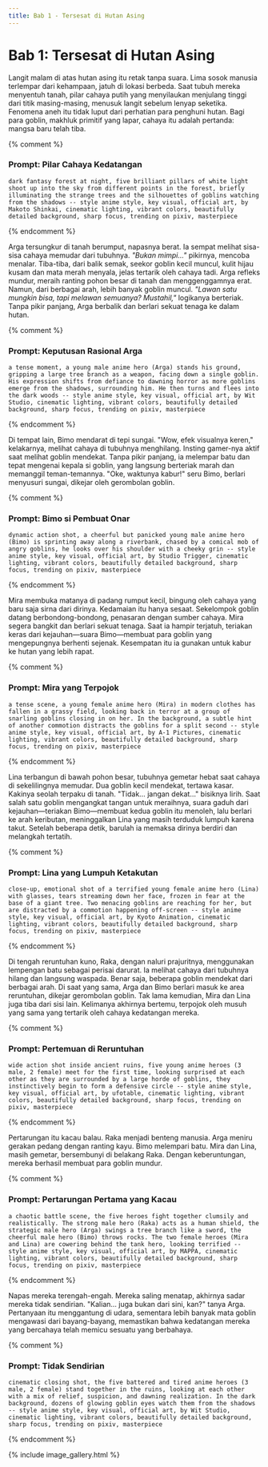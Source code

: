 ```yaml
---
title: Bab 1 - Tersesat di Hutan Asing
---
```

# Bab 1: Tersesat di Hutan Asing

Langit malam di atas hutan asing itu retak tanpa suara. Lima sosok manusia terlempar dari kehampaan, jatuh di lokasi berbeda. Saat tubuh mereka menyentuh tanah, pilar cahaya putih yang menyilaukan menjulang tinggi dari titik masing-masing, menusuk langit sebelum lenyap seketika. Fenomena aneh itu tidak luput dari perhatian para penghuni hutan. Bagi para goblin, makhluk primitif yang lapar, cahaya itu adalah pertanda: mangsa baru telah tiba.

{% comment %}
### Prompt: Pilar Cahaya Kedatangan
```
dark fantasy forest at night, five brilliant pillars of white light shoot up into the sky from different points in the forest, briefly illuminating the strange trees and the silhouettes of goblins watching from the shadows -- style anime style, key visual, official art, by Makoto Shinkai, cinematic lighting, vibrant colors, beautifully detailed background, sharp focus, trending on pixiv, masterpiece
```
{% endcomment %}

Arga tersungkur di tanah berumput, napasnya berat. Ia sempat melihat sisa-sisa cahaya memudar dari tubuhnya. *"Bukan mimpi…"* pikirnya, mencoba menalar. Tiba-tiba, dari balik semak, seekor goblin kecil muncul, kulit hijau kusam dan mata merah menyala, jelas tertarik oleh cahaya tadi. Arga refleks mundur, meraih ranting pohon besar di tanah dan menggenggamnya erat. Namun, dari berbagai arah, lebih banyak goblin muncul. *"Lawan satu mungkin bisa, tapi melawan semuanya? Mustahil,"* logikanya berteriak. Tanpa pikir panjang, Arga berbalik dan berlari sekuat tenaga ke dalam hutan.

{% comment %}
### Prompt: Keputusan Rasional Arga
```
a tense moment, a young male anime hero (Arga) stands his ground, gripping a large tree branch as a weapon, facing down a single goblin. His expression shifts from defiance to dawning horror as more goblins emerge from the shadows, surrounding him. He then turns and flees into the dark woods -- style anime style, key visual, official art, by Wit Studio, cinematic lighting, vibrant colors, beautifully detailed background, sharp focus, trending on pixiv, masterpiece
```
{% endcomment %}

Di tempat lain, Bimo mendarat di tepi sungai. "Wow, efek visualnya keren," kelakarnya, melihat cahaya di tubuhnya menghilang. Insting gamer-nya aktif saat melihat goblin mendekat. Tanpa pikir panjang, ia melempar batu dan tepat mengenai kepala si goblin, yang langsung berteriak marah dan memanggil teman-temannya. "Oke, waktunya kabur!" seru Bimo, berlari menyusuri sungai, dikejar oleh gerombolan goblin.

{% comment %}
### Prompt: Bimo si Pembuat Onar
```
dynamic action shot, a cheerful but panicked young male anime hero (Bimo) is sprinting away along a riverbank, chased by a comical mob of angry goblins, he looks over his shoulder with a cheeky grin -- style anime style, key visual, official art, by Studio Trigger, cinematic lighting, vibrant colors, beautifully detailed background, sharp focus, trending on pixiv, masterpiece
```
{% endcomment %}

Mira membuka matanya di padang rumput kecil, bingung oleh cahaya yang baru saja sirna dari dirinya. Kedamaian itu hanya sesaat. Sekelompok goblin datang berbondong-bondong, penasaran dengan sumber cahaya. Mira segera bangkit dan berlari sekuat tenaga. Saat ia hampir terjatuh, teriakan keras dari kejauhan—suara Bimo—membuat para goblin yang mengepungnya berhenti sejenak. Kesempatan itu ia gunakan untuk kabur ke hutan yang lebih rapat.

{% comment %}
### Prompt: Mira yang Terpojok
```
a tense scene, a young female anime hero (Mira) in modern clothes has fallen in a grassy field, looking back in terror at a group of snarling goblins closing in on her. In the background, a subtle hint of another commotion distracts the goblins for a split second -- style anime style, key visual, official art, by A-1 Pictures, cinematic lighting, vibrant colors, beautifully detailed background, sharp focus, trending on pixiv, masterpiece
```
{% endcomment %}

Lina terbangun di bawah pohon besar, tubuhnya gemetar hebat saat cahaya di sekelilingnya memudar. Dua goblin kecil mendekat, tertawa kasar. Kakinya seolah terpaku di tanah. "Tidak… jangan dekat…" bisiknya lirih. Saat salah satu goblin mengangkat tangan untuk meraihnya, suara gaduh dari kejauhan—teriakan Bimo—membuat kedua goblin itu menoleh, lalu berlari ke arah keributan, meninggalkan Lina yang masih terduduk lumpuh karena takut. Setelah beberapa detik, barulah ia memaksa dirinya berdiri dan melangkah tertatih.

{% comment %}
### Prompt: Lina yang Lumpuh Ketakutan
```
close-up, emotional shot of a terrified young female anime hero (Lina) with glasses, tears streaming down her face, frozen in fear at the base of a giant tree. Two menacing goblins are reaching for her, but are distracted by a commotion happening off-screen -- style anime style, key visual, official art, by Kyoto Animation, cinematic lighting, vibrant colors, beautifully detailed background, sharp focus, trending on pixiv, masterpiece
```
{% endcomment %}

Di tengah reruntuhan kuno, Raka, dengan naluri prajuritnya, menggunakan lempengan batu sebagai perisai darurat. Ia melihat cahaya dari tubuhnya hilang dan langsung waspada. Benar saja, beberapa goblin mendekat dari berbagai arah. Di saat yang sama, Arga dan Bimo berlari masuk ke area reruntuhan, dikejar gerombolan goblin. Tak lama kemudian, Mira dan Lina juga tiba dari sisi lain. Kelimanya akhirnya bertemu, terpojok oleh musuh yang sama yang tertarik oleh cahaya kedatangan mereka.

{% comment %}
### Prompt: Pertemuan di Reruntuhan
```
wide action shot inside ancient ruins, five young anime heroes (3 male, 2 female) meet for the first time, looking surprised at each other as they are surrounded by a large horde of goblins, they instinctively begin to form a defensive circle -- style anime style, key visual, official art, by ufotable, cinematic lighting, vibrant colors, beautifully detailed background, sharp focus, trending on pixiv, masterpiece
```
{% endcomment %}

Pertarungan itu kacau balau. Raka menjadi benteng manusia. Arga meniru gerakan pedang dengan ranting kayu. Bimo melempari batu. Mira dan Lina, masih gemetar, bersembunyi di belakang Raka. Dengan keberuntungan, mereka berhasil membuat para goblin mundur.

{% comment %}
### Prompt: Pertarungan Pertama yang Kacau
```
a chaotic battle scene, the five heroes fight together clumsily and realistically. The strong male hero (Raka) acts as a human shield, the strategic male hero (Arga) swings a tree branch like a sword, the cheerful male hero (Bimo) throws rocks. The two female heroes (Mira and Lina) are cowering behind the tank hero, looking terrified -- style anime style, key visual, official art, by MAPPA, cinematic lighting, vibrant colors, beautifully detailed background, sharp focus, trending on pixiv, masterpiece
```
{% endcomment %}

Napas mereka terengah-engah. Mereka saling menatap, akhirnya sadar mereka tidak sendirian. "Kalian... juga bukan dari sini, kan?" tanya Arga. Pertanyaan itu menggantung di udara, sementara lebih banyak mata goblin mengawasi dari bayang-bayang, memastikan bahwa kedatangan mereka yang bercahaya telah memicu sesuatu yang berbahaya.

{% comment %}
### Prompt: Tidak Sendirian
```
cinematic closing shot, the five battered and tired anime heroes (3 male, 2 female) stand together in the ruins, looking at each other with a mix of relief, suspicion, and dawning realization. In the dark background, dozens of glowing goblin eyes watch them from the shadows -- style anime style, key visual, official art, by Wit Studio, cinematic lighting, vibrant colors, beautifully detailed background, sharp focus, trending on pixiv, masterpiece
```
{% endcomment %}

{% include image_gallery.html %}